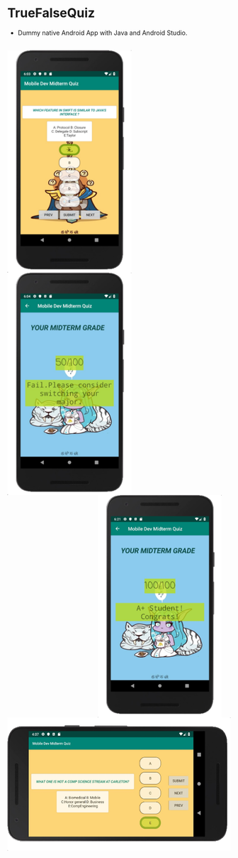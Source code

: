 # TrueFalseQuiz
* Dummy native Android App with Java and Android Studio.



<br>
<div style="width:300px; height:auto; float:left; display:inline">
<img src="https://github.com/zywkloo/AndroidMidtermQuizApp/blob/Ass1MultiChoice/Portrait.png?raw=true" width = "280" height = 50% alt="图片名称" align=center />
  </div>
<div style="width:300px; height:auto; float:left; display:inline">
<img src="https://github.com/zywkloo/AndroidMidtermQuizApp/blob/Ass1MultiChoice/Portrait_Ret.png?raw=true" width = "280" height = 50% alt="1" align=center />
  </div>
  <div style="width:300px; height:auto; float:right; display:inline">
<img src="https://github.com/zywkloo/AndroidMidtermQuizApp/blob/Ass1MultiChoice/Portrait_RetA.png?raw=true" width = "280" height = 50% alt="1" align=center />
  </div>

<img src="https://github.com/zywkloo/AndroidMidtermQuizApp/blob/Ass1MultiChoice/Lanndscape.png?raw=true" height = "300" alt="1" align=center />
